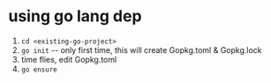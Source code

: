 # using go lang dep
1. `cd <existing-go-project>`
1. `go init` -- only first time, this will create Gopkg.toml & Gopkg.lock
1. time flies, edit Gopkg.toml
1. `go ensure`
